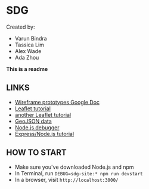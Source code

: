 # SDG
Created by:
* Varun Bindra
* Tassica Lim
* Alex Wade
* Ada Zhou

**This is a readme**

## LINKS ##
* [Wireframe prototypes Google Doc](https://docs.google.com/presentation/d/12ZthBMVZAdCUDZj3cr6sEFOrQlgefU77mjCo4N2aYVg/edit?usp=sharing)
* [Leaflet tutorial](http://spatialcarpentry.github.io/cartography/show%20your%20results/leaflet/)
* [another Leaflet tutorial](https://maptimeboston.github.io/leaflet-intro/)
* [GeoJSON data](http://eric.clst.org/tech/usgeojson/)
* [Node.js debugger](https://nodejs.org/api/debugger.html)
* [Express/Node.js tutorial](https://developer.mozilla.org/en-US/docs/Learn/Server-side/Express_Nodejs/Tutorial_local_library_website)

## HOW TO START ##
* Make sure you've downloaded Node.js and npm
* In Terminal, run `DEBUG=sdg-site:* npm run devstart`
* In a browser, visit `http://localhost:3000/`
